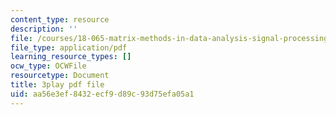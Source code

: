 ```yaml
---
content_type: resource
description: ''
file: /courses/18-065-matrix-methods-in-data-analysis-signal-processing-and-machine-learning-spring-2018/aa56e3ef8432ecf9d89c93d75efa05a1_z3SmljnD_nQ.pdf
file_type: application/pdf
learning_resource_types: []
ocw_type: OCWFile
resourcetype: Document
title: 3play pdf file
uid: aa56e3ef-8432-ecf9-d89c-93d75efa05a1
---
```

